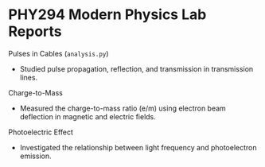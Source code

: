# PHY294 Modern Physics Lab Reports

Pulses in Cables (`analysis.py`)
- Studied pulse propagation, reflection, and transmission in transmission lines.

Charge-to-Mass
- Measured the charge-to-mass ratio (e/m) using electron beam deflection in magnetic and electric fields.  

Photoelectric Effect
- Investigated the relationship between light frequency and photoelectron emission.  
